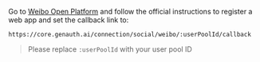 <IntegrationDetailCard title="Create a mobile app on Weibo Open Platform">

Go to [Weibo Open Platform](https://open.weibo.com/connect) and follow the official instructions to register a web app and set the callback link to:

`https://core.genauth.ai/connection/social/weibo/:userPoolId/callback`

> Please replace `:userPoolId` with your user pool ID

</IntegrationDetailCard>
